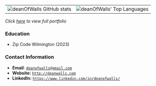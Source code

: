 <!-- ![](https://github-readme-stats.vercel.app/api/top-langs/?username=deanofwalls&hide=roff,tsql,html,css,javascript,c,c%2B%2B,MATLAB,perl&theme=tokyonight)<br> -->
<table>
   <tr>
      <td>
         <img alt="deanOfWalls GitHub stats" src="https://github-readme-stats.vercel.app/api?username=deanOfWalls&hide_rank=true&show_icons=true&theme=react">         
      </td>
      <td>
         <img alt="deanOfWalls' Top Languages" src="https://github-readme-stats.vercel.app/api/top-langs/?username=deanOfWalls&layout=compact&theme=react&hide=roff,tsql,c">
      </td>
   </tr>
</table>

<link rel="stylesheet" type="text/css" media="all" href="./style.css" />

_Click [here](http://deanwalls.com) to view full portfolio_


### Education
* Zip Code Wilmington (2023)


### Contact Information
* **Email**: [`deanofwalls@gmail.com`](mailto:deanofwalls@gmail.com)
* **Website:** [`http://deanwalls.com`](http://deanwalls.com)
* **LinkedIn:** [`https://www.linkedin.com/in/deanofwalls/`](https://www.linkedin.com/in/deanofwalls)
